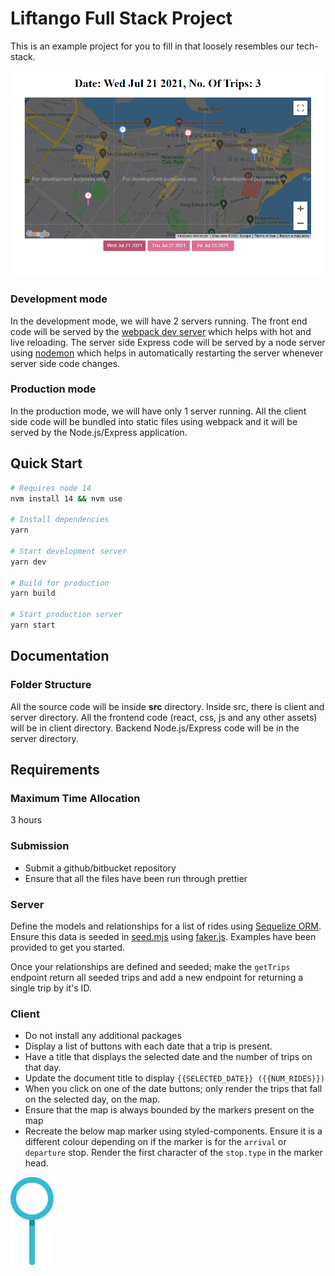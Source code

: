 # Liftango Full Stack Project

This is an example project for you to fill in that loosely resembles our tech-stack.

![App Screenshot](./public/screenshot.png)

### Development mode

In the development mode, we will have 2 servers running. The front end code will be served by the [webpack dev server](https://webpack.js.org/configuration/dev-server/) which helps with hot and live reloading. The server side Express code will be served by a node server using [nodemon](https://nodemon.io/) which helps in automatically restarting the server whenever server side code changes.

### Production mode

In the production mode, we will have only 1 server running. All the client side code will be bundled into static files using webpack and it will be served by the Node.js/Express application.

## Quick Start

```bash
# Requires node 14
nvm install 14 && nvm use

# Install dependencies
yarn

# Start development server
yarn dev

# Build for production
yarn build

# Start production server
yarn start
```

## Documentation

### Folder Structure

All the source code will be inside **src** directory. Inside src, there is client and server directory. All the frontend code (react, css, js and any other assets) will be in client directory. Backend Node.js/Express code will be in the server directory.

## Requirements

### Maximum Time Allocation

3 hours

### Submission

- Submit a github/bitbucket repository
- Ensure that all the files have been run through prettier

### Server

Define the models and relationships for a list of rides using [Sequelize ORM](https://sequelize.org/master/). Ensure this data is seeded in [seed.mjs](./src/database/seeds/seed.mjs) using [faker.js](https://github.com/Marak/Faker.js). Examples have been provided to get you started.

Once your relationships are defined and seeded; make the `getTrips` endpoint return all seeded trips and add a new endpoint for returning a single trip by it's ID.

### Client

- Do not install any additional packages
- Display a list of buttons with each date that a trip is present.
- Have a title that displays the selected date and the number of trips on that day.
- Update the document title to display `{{SELECTED_DATE}} ({{NUM_RIDES}})`
- When you click on one of the date buttons; only render the trips that fall on the selected day, on the map.
- Ensure that the map is always bounded by the markers present on the map
- Recreate the below map marker using styled-components. Ensure it is a different colour depending on if the marker is for the `arrival` or `departure` stop. Render the first character of the `stop.type` in the marker head.

![marker](./src/images/pin.png)
